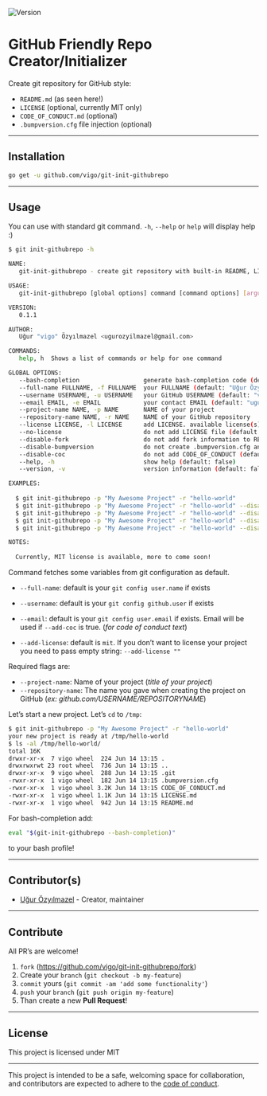 ![Version](https://img.shields.io/badge/version-0.2.0-orange.svg)

# GitHub Friendly Repo Creator/Initializer

Create git repository for GitHub style:

- `README.md` (as seen here!)
- `LICENSE` (optional, currently MIT only)
- `CODE_OF_CONDUCT.md` (optional)
- `.bumpversion.cfg` file injection (optional)

---

## Installation

```bash
go get -u github.com/vigo/git-init-githubrepo
```

---

## Usage

You can use with standard git command. `-h`, `--help` or `help` will display
help :)

```bash
$ git init-githubrepo -h

NAME:
   git-init-githubrepo - create git repository with built-in README, LICENSE and more...

USAGE:
   git-init-githubrepo [global options] command [command options] [arguments...]

VERSION:
   0.1.1

AUTHOR:
   Uğur "vigo" Özyılmazel <ugurozyilmazel@gmail.com>

COMMANDS:
   help, h  Shows a list of commands or help for one command

GLOBAL OPTIONS:
   --bash-completion                  generate bash-completion code (default: false)
   --full-name FULLNAME, -f FULLNAME  your FULLNAME (default: "Uğur Özyılmazel")
   --username USERNAME, -u USERNAME   your GitHub USERNAME (default: "vigo")
   --email EMAIL, -e EMAIL            your contact EMAIL (default: "ugurozyilmazel@gmail.com")
   --project-name NAME, -p NAME       NAME of your project
   --repository-name NAME, -r NAME    NAME of your GitHub repository
   --license LICENSE, -l LICENSE      add LICENSE. available license(s): mit (default: "mit")
   --no-license                       do not add LICENSE file (default: false)
   --disable-fork                     do not add fork information to README (default: false)
   --disable-bumpversion              do not create .bumpversion.cfg and badge to README (default: false)
   --disable-coc                      do not add CODE_OF_CONDUCT (default: false)
   --help, -h                         show help (default: false)
   --version, -v                      version information (default: false)

EXAMPLES:
  
  $ git init-githubrepo -p "My Awesome Project" -r "hello-world"
  $ git init-githubrepo -p "My Awesome Project" -r "hello-world" --disable-fork
  $ git init-githubrepo -p "My Awesome Project" -r "hello-world" --disable-fork --disable-bumpversion
  $ git init-githubrepo -p "My Awesome Project" -r "hello-world" --disable-fork --disable-bumpversion --disable-coc
  $ git init-githubrepo -p "My Awesome Project" -r "hello-world" --disable-fork --disable-bumpversion --disable-coc --no-license

NOTES:
  
  Currently, MIT license is available, more to come soon!
```

Command fetches some variables from git configuration as default.

- `--full-name`: default is your `git config user.name` if exists
- `--username`: default is your `git config github.user` if exists
- `--email`: default is your `git config user.email` if exists. Email will be
  used if `--add-coc` is true. (*for code of conduct text*)

- `--add-license`: default is `mit`. If you don’t want to license your project
  you need to pass empty string: `--add-license ""`

Required flags are:

- `--project-name`: Name of your project (*title of your project*)
- `--repository-name`: The name you gave when creating the project on GitHub
  (*ex: github.com/USERNAME/REPOSITORYNAME*)

Let’s start a new project. Let’s `cd` to `/tmp`:

```bash
$ git init-githubrepo -p "My Awesome Project" -r "hello-world"
your new project is ready at /tmp/hello-world
$ ls -al /tmp/hello-world/
total 16K
drwxr-xr-x  7 vigo wheel  224 Jun 14 13:15 .
drwxrwxrwt 23 root wheel  736 Jun 14 13:15 ..
drwxr-xr-x  9 vigo wheel  288 Jun 14 13:15 .git
-rwxr-xr-x  1 vigo wheel  182 Jun 14 13:15 .bumpversion.cfg
-rwxr-xr-x  1 vigo wheel 3.2K Jun 14 13:15 CODE_OF_CONDUCT.md
-rwxr-xr-x  1 vigo wheel 1.1K Jun 14 13:15 LICENSE.md
-rwxr-xr-x  1 vigo wheel  942 Jun 14 13:15 README.md
```

For bash-completion add:

```bash
eval "$(git-init-githubrepo --bash-completion)"
```

to your bash profile!

---

## Contributor(s)

* [Uğur Özyılmazel](https://github.com/vigo) - Creator, maintainer

---

## Contribute

All PR’s are welcome!

1. `fork` (https://github.com/vigo/git-init-githubrepo/fork)
1. Create your `branch` (`git checkout -b my-feature`)
1. `commit` yours (`git commit -am 'add some functionality'`)
1. `push` your `branch` (`git push origin my-feature`)
1. Than create a new **Pull Request**!

---

## License

This project is licensed under MIT

---

This project is intended to be a safe, welcoming space for collaboration, and
contributors are expected to adhere to the [code of conduct][coc].

[coc]: https://github.com/vigo/git-init-githubrepo/blob/main/CODE_OF_CONDUCT.md
